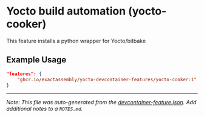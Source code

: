 
# Yocto build automation (yocto-cooker)

This feature installs a python wrapper for Yocto/bitbake

## Example Usage

```json
"features": {
    "ghcr.io/exactassembly/yocto-devcontainer-features/yocto-cooker:1": {}
}
```





---

_Note: This file was auto-generated from the [devcontainer-feature.json](https://github.com/exactassembly/yocto-devcontainer-features/blob/main/src/yocto-cooker/devcontainer-feature.json).  Add additional notes to a `NOTES.md`._
